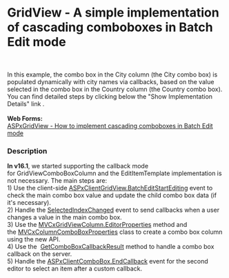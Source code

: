 # GridView - A simple implementation of cascading comboboxes in Batch Edit mode


<br>
<p>In this example, the combo box in the City column (the City combo box) is populated dynamically with city names via callbacks, based on the value selected in the combo box in the Country column (the Country combo box).  <br>You can find detailed steps by clicking below the "Show Implementation Details" link .<br><br><strong>Web Forms: </strong><br><a href="https://www.devexpress.com/Support/Center/p/T124512">ASPxGridView - How to implement cascading comboboxes in Batch Edit mode</a></p>


<h3>Description</h3>

<p><strong>In&nbsp;v16.1</strong>, we started supporting the callback mode for&nbsp;GridViewComboBoxColumn and the EditItemTemplate implementation is not necessary.&nbsp;The main steps are:<br>1) Use the client-side&nbsp;<a href="https://documentation.devexpress.com/AspNet/DevExpressWebASPxGridViewScriptsASPxClientGridView_BatchEditStartEditingtopic.aspx">ASPxClientGridView.BatchEditStartEditing</a>&nbsp;event to check the main combo box value and update the child combo box data (if it's necessary).<br>2)&nbsp;Handle the&nbsp;<a href="https://documentation.devexpress.com/AspNet/DevExpressWebASPxEditorsScriptsASPxClientComboBox_SelectedIndexChangedtopic.aspx">SelectedIndexChanged</a>&nbsp;event to send callbacks when a user changes a value in the main combo box.<br>3) Use the&nbsp;<a href="https://documentation.devexpress.com/#AspNet/DevExpressWebMvcMVCxGridViewColumn_EditorPropertiestopic">MVCxGridViewColumn.EditorProperties</a> method and the&nbsp;<a href="https://documentation.devexpress.com/#AspNet/clsDevExpressWebMvcMVCxColumnComboBoxPropertiestopic">MVCxColumnComboBoxProperties</a>&nbsp;class to create a combo box column using the new API.<br>4) Use the&nbsp;&nbsp;<a href="http://help.devexpress.com/#AspNet/DevExpressWebMvcGridExtensionBase_GetComboBoxCallbackResulttopic">GetComboBoxCallbackResult</a>&nbsp;method to handle a combo box callback on the server.<br>5)&nbsp;Handle the&nbsp;<a href="https://documentation.devexpress.com/AspNet/DevExpressWebASPxEditorsScriptsASPxClientComboBox_EndCallbacktopic.aspx">ASPxClientComboBox.EndCallback</a>&nbsp;event for the second editor to select an item after a custom callback.</p>

<br/>



